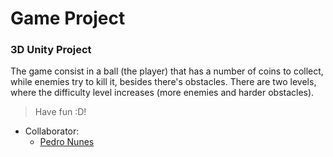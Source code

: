 # Game Project
### 3D Unity Project

The game consist in a ball (the player) that has a number of coins to collect, while enemies try to kill it, besides there's obstacles. There are two levels, where the difficulty level increases (more enemies and harder obstacles).

> Have fun :D!

* Collaborator:
  * [Pedro Nunes](https://github.com/Bey0ndzin)
